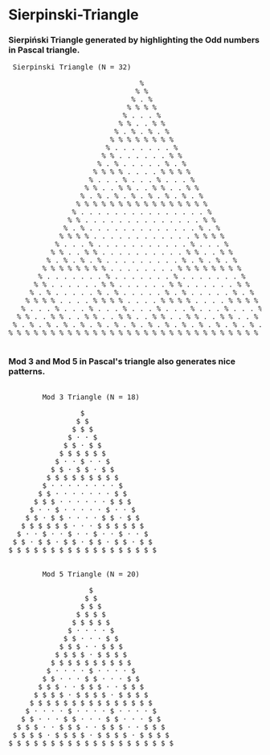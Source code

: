 # Sierpinski-Triangle
### Sierpiński Triangle generated by highlighting the Odd numbers in Pascal triangle.

<pre>
 Sierpinski Triangle (N = 32)

                               % 
                              % % 
                             % . % 
                            % % % % 
                           % . . . % 
                          % % . . % % 
                         % . % . % . % 
                        % % % % % % % % 
                       % . . . . . . . % 
                      % % . . . . . . % % 
                     % . % . . . . . % . % 
                    % % % % . . . . % % % % 
                   % . . . % . . . % . . . % 
                  % % . . % % . . % % . . % % 
                 % . % . % . % . % . % . % . % 
                % % % % % % % % % % % % % % % % 
               % . . . . . . . . . . . . . . . % 
              % % . . . . . . . . . . . . . . % % 
             % . % . . . . . . . . . . . . . % . % 
            % % % % . . . . . . . . . . . . % % % % 
           % . . . % . . . . . . . . . . . % . . . % 
          % % . . % % . . . . . . . . . . % % . . % % 
         % . % . % . % . . . . . . . . . % . % . % . % 
        % % % % % % % % . . . . . . . . % % % % % % % % 
       % . . . . . . . % . . . . . . . % . . . . . . . % 
      % % . . . . . . % % . . . . . . % % . . . . . . % % 
     % . % . . . . . % . % . . . . . % . % . . . . . % . % 
    % % % % . . . . % % % % . . . . % % % % . . . . % % % % 
   % . . . % . . . % . . . % . . . % . . . % . . . % . . . % 
  % % . . % % . . % % . . % % . . % % . . % % . . % % . . % % 
 % . % . % . % . % . % . % . % . % . % . % . % . % . % . % . % 
% % % % % % % % % % % % % % % % % % % % % % % % % % % % % % % % 

</pre>

### Mod 3 and Mod 5 in Pascal's triangle also generates nice patterns.

<pre>

        Mod 3 Triangle (N = 18)

                 $ 
                $ $ 
               $ $ $ 
              $ · · $ 
             $ $ · $ $ 
            $ $ $ $ $ $ 
           $ · · $ · · $ 
          $ $ · $ $ · $ $ 
         $ $ $ $ $ $ $ $ $ 
        $ · · · · · · · · $ 
       $ $ · · · · · · · $ $ 
      $ $ $ · · · · · · $ $ $ 
     $ · · $ · · · · · $ · · $ 
    $ $ · $ $ · · · · $ $ · $ $ 
   $ $ $ $ $ $ · · · $ $ $ $ $ $ 
  $ · · $ · · $ · · $ · · $ · · $ 
 $ $ · $ $ · $ $ · $ $ · $ $ · $ $ 
$ $ $ $ $ $ $ $ $ $ $ $ $ $ $ $ $ $ 


        Mod 5 Triangle (N = 20)

                   $ 
                  $ $ 
                 $ $ $ 
                $ $ $ $ 
               $ $ $ $ $ 
              $ · · · · $ 
             $ $ · · · $ $ 
            $ $ $ · · $ $ $ 
           $ $ $ $ · $ $ $ $ 
          $ $ $ $ $ $ $ $ $ $ 
         $ · · · · $ · · · · $ 
        $ $ · · · $ $ · · · $ $ 
       $ $ $ · · $ $ $ · · $ $ $ 
      $ $ $ $ · $ $ $ $ · $ $ $ $ 
     $ $ $ $ $ $ $ $ $ $ $ $ $ $ $ 
    $ · · · · $ · · · · $ · · · · $ 
   $ $ · · · $ $ · · · $ $ · · · $ $ 
  $ $ $ · · $ $ $ · · $ $ $ · · $ $ $ 
 $ $ $ $ · $ $ $ $ · $ $ $ $ · $ $ $ $ 
$ $ $ $ $ $ $ $ $ $ $ $ $ $ $ $ $ $ $ $ 

</pre>

